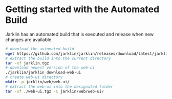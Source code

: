 # Getting started with the Automated Build

Jarklin has an automated build that is executed and release when new changes are available.

```bash
# download the automated build
wget https://github.com/jarklin/jarklin/releases/download/latest/jarklin.tgz
# extract the build into the current directory
tar -xf jarklin.tgz
# download newest version of the web-ui
./jarklin/jarklin download-web-ui
# create web-ui directory
mkdir -p jarklin/web/web-ui/
# extract the web-ui into the designated folder
tar -xf ./web-ui.tgz -C jarklin/web/web-ui/
```
